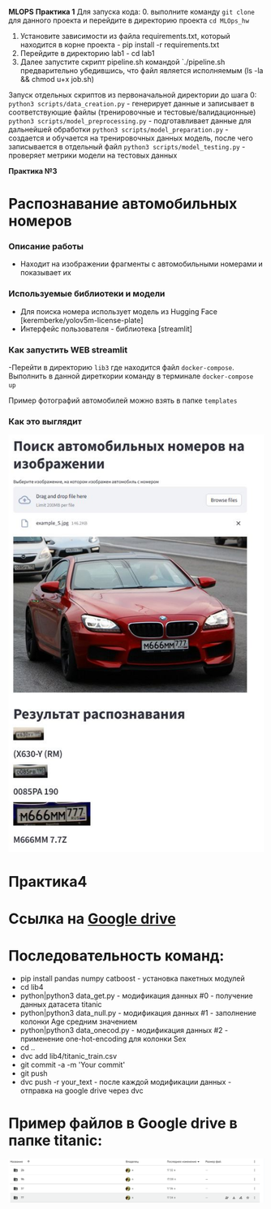 **MLOPS**
**Практика 1**
Для запуска кода: 0. выполните команду `git clone` для данного проекта и перейдите в директорию проекта `cd MLOps_hw`
1. Установите зависимости из файла requirements.txt, который находится в корне проекта - pip install -r requirements.txt
2. Перейдите в директорию lab1 - cd lab1
3. Далее запустите скрипт pipeline.sh командой `./pipeline.sh предварительно убедившись, что файл является исполняемым (ls -la && chmod u+x job.sh)

Запуск отдельных скриптов из первоначальной директории до шага 0:
`python3 scripts/data_creation.py` - генерирует данные и записывает в соответствующие файлы (тренировочные и тестовые/валидационные)
`python3 scripts/model_preprocessing.py` - подготавливает данные для дальнейшей обработки
`python3 scripts/model_preparation.py` - создается и обучается на тренировочных данных модель, после чего записывается в отдельный файл
`python3 scripts/model_testing.py` - проверяет метрики модели на тестовых данных

**Практика №3**
# Распознавание автомобильных номеров
### Описание работы
- Находит на изображении фрагменты с автомобильными номерами и показывает их
### Используемые библиотеки и модели
- Для поиска номера использует модель из Hugging Face [keremberke/yolov5m-license-plate]
- Интерфейс пользователя - библиотека [streamlit]

### Как запустить WEB streamlit
-Перейти в директорию `lib3` где находится файл `docker-compose`. Выполнить в данной диреткории команду в терминале `docker-compose up`

Пример фотографий автомобилей можно взять в папке `templates`
### Как это выглядит
![screen1](https://github.com/kcherenkovv/MLOps_hw/blob/main/lib3_1/example/scr1.jpg)

# **Практика4**
# Ссылка на [Google drive](https://drive.google.com/drive/folders/1mshc98OEjB9_lGSBtbdzVHKMIibFXhv-?usp=sharing)
# **Последовательность команд:**

- pip install pandas numpy catboost - установка пакетных модулей
- cd lib4
- python|python3 data_get.py - модификация данных #0 - получение данных датасета titanic
- python|python3 data_null.py - модификация данных #1 - заполнение колонки Age средним значением
- python|python3 data_onecod.py - модификация данных #2 - применение one-hot-encoding для колонки Sex
- cd ..
- dvc add lib4/titanic_train.csv
- git commit -a -m 'Your commit'
- git push
- dvc push -r your_text - после каждой модификации данных - отправка на google drive через dvc
# Пример файлов в Google drive в папке titanic:
![screen1](https://github.com/kcherenkovv/MLOps_hw/blob/main/lib4/screen/screendrive.png)
